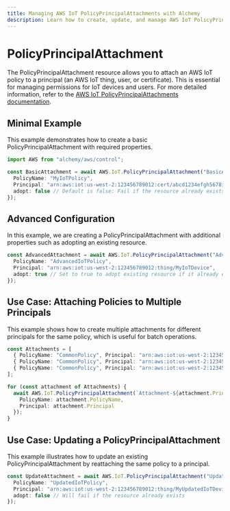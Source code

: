 ```yaml
---
title: Managing AWS IoT PolicyPrincipalAttachments with Alchemy
description: Learn how to create, update, and manage AWS IoT PolicyPrincipalAttachments using Alchemy Cloud Control.
---
```


# PolicyPrincipalAttachment

The PolicyPrincipalAttachment resource allows you to attach an AWS IoT policy to a principal (an AWS IoT thing, user, or certificate). This is essential for managing permissions for IoT devices and users. For more detailed information, refer to the [AWS IoT PolicyPrincipalAttachments documentation](https://docs.aws.amazon.com/iot/latest/userguide/).

## Minimal Example

This example demonstrates how to create a basic PolicyPrincipalAttachment with required properties.

```ts
import AWS from "alchemy/aws/control";

const BasicAttachment = await AWS.IoT.PolicyPrincipalAttachment("BasicAttachment", {
  PolicyName: "MyIoTPolicy",
  Principal: "arn:aws:iot:us-west-2:123456789012:cert/abcd1234efgh5678ijkl9012mnop3456qrstuvwx",
  adopt: false // Default is false: Fail if the resource already exists
});
```

## Advanced Configuration

In this example, we are creating a PolicyPrincipalAttachment with additional properties such as adopting an existing resource.

```ts
const AdvancedAttachment = await AWS.IoT.PolicyPrincipalAttachment("AdvancedAttachment", {
  PolicyName: "AdvancedIoTPolicy",
  Principal: "arn:aws:iot:us-west-2:123456789012:thing/MyIoTDevice",
  adopt: true // Set to true to adopt existing resource if it already exists
});
```

## Use Case: Attaching Policies to Multiple Principals

This example shows how to create multiple attachments for different principals for the same policy, which is useful for batch operations.

```ts
const Attachments = [
  { PolicyName: "CommonPolicy", Principal: "arn:aws:iot:us-west-2:123456789012:cert/cert1" },
  { PolicyName: "CommonPolicy", Principal: "arn:aws:iot:us-west-2:123456789012:thing/Thing1" },
  { PolicyName: "CommonPolicy", Principal: "arn:aws:iot:us-west-2:123456789012:cert/cert2" }
];

for (const attachment of Attachments) {
  await AWS.IoT.PolicyPrincipalAttachment(`Attachment-${attachment.Principal}`, {
    PolicyName: attachment.PolicyName,
    Principal: attachment.Principal
  });
}
```

## Use Case: Updating a PolicyPrincipalAttachment

This example illustrates how to update an existing PolicyPrincipalAttachment by reattaching the same policy to a principal.

```ts
const UpdateAttachment = await AWS.IoT.PolicyPrincipalAttachment("UpdateAttachment", {
  PolicyName: "UpdatedIoTPolicy",
  Principal: "arn:aws:iot:us-west-2:123456789012:thing/MyUpdatedIoTDevice",
  adopt: false // Will fail if the resource already exists
});
```